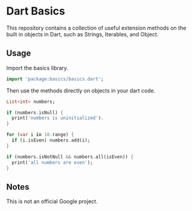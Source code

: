 # Dart Basics

This repository contains a collection of useful extension methods on the built
in objects in Dart, such as Strings, Iterables, and Object.

## Usage
Import the basics library.

```dart
import 'package:basics/basics.dart';
```

Then use the methods directly on objects in your dart code.

```dart
List<int> numbers;

if (numbers.isNull) {
  print('numbers is uninitialized').
}

for (var i in 10.range) {
  if (i.isEven) numbers.add(i);
}

if (numbers.isNotNull && numbers.all(isEven)) {
  print('all numbers are even');
}
```

## Notes
This is not an official Google project.

